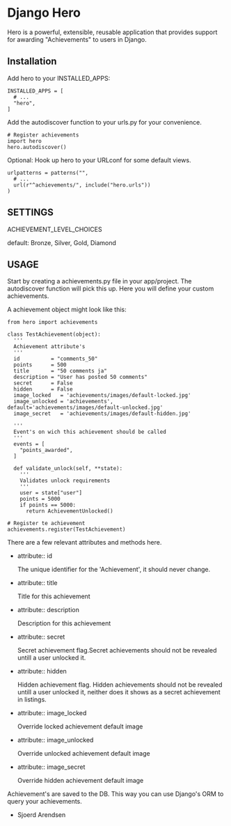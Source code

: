 Django Hero
=========

Hero is a powerful, extensible, reusable application that provides
support for awarding "Achievements" to users in Django.

Installation
------------

Add hero to your INSTALLED_APPS:

    INSTALLED_APPS = [
      # ...
      "hero",
    ]

Add the autodiscover function to your urls.py for your convenience.

    # Register achievements
    import hero
    hero.autodiscover()

Optional: Hook up hero to your URLconf for some default views.

    urlpatterns = patterns("",
      # ...
      url(r"^achievements/", include("hero.urls"))
    )

SETTINGS
------------

ACHIEVEMENT_LEVEL_CHOICES

default:  Bronze, Silver, Gold, Diamond

USAGE
------------

Start by creating a achievements.py file in your app/project. The autodiscover function will pick this up.
Here you will define your custom achievements.

A achievement object might look like this:

    from hero import achievements
    
    class TestAchievement(object):
      '''
      Achievement attribute's
      '''
      id          = "comments_50"
      points      = 500
      title       = "50 comments ja"
      description = "User has posted 50 comments"
      secret      = False
      hidden      = False
      image_locked   = 'achievements/images/default-locked.jpg'
      image_unlocked = 'achievements', default='achievements/images/default-unlocked.jpg'
      image_secret   = 'achievements/images/default-hidden.jpg'
  
      '''
      Event's on wich this achievement should be called
      '''
      events = [
        "points_awarded",
      ]
      
      def validate_unlock(self, **state):
        '''
        Validates unlock requirements
        '''
        user = state["user"]
        points = 5000
        if points == 5000:
          return AchievementUnlocked()
    
    # Register te achievement
    achievements.register(TestAchievement)

There are a few relevant attributes and methods here.

*   attribute:: id

    The unique identifier for the 'Achievement', it should never change.
    
*   attribute:: title

    Title for this achievement

*   attribute:: description

    Description for this achievement

*   attribute:: secret

    Secret achievement flag.Secret achievements should not be revealed untill a user unlocked it.

*   attribute:: hidden

    Hidden achievement flag. Hidden achievements should not be revealed untill a user unlocked it, neither does it shows as a secret achievement in listings.
    
*   attribute:: image_locked

    Override locked achievement default image

*   attribute:: image_unlocked

    Override unlocked achievement default image

*   attribute:: image_secret

    Override hidden achievement default image  

Achievement's are saved to the DB. This way you can use Django's ORM to query your achievements.

- Sjoerd Arendsen

